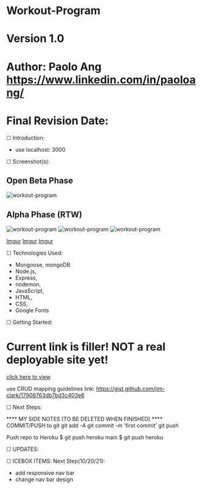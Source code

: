 # Workout-Program
# Version 1.0
# Author: Paolo Ang <https://www.linkedin.com/in/paoloang/>
# Final Revision Date: 



☐ Introduction: 
- use localhost: 3000


☐ Screenshot(s): 
## Open Beta Phase ##
![workout-program](https://i.imgur.com/N9wBT3P.png)
## Alpha Phase (RTW) ##
![workout-program](https://i.imgur.com/Z3EBwfJ.png)
![workout-program](https://imgur.com/WZxwrc5)
![workout-program](https://i.imgur.com/eCWBIYO.png)

[Imgur](https://i.imgur.com/eCWBIYO.png)
[Imgur](https://i.imgur.com/N9wBT3P.png)
[Imgur](https://i.imgur.com/Z3EBwfJ.png)


☐ Technologies Used: 
- Mongoose, mongoDB
- Node.js, 
- Express,
- nodemon,
- JavaScript,
- HTML, 
- CSS, 
- Google Fonts

☐ Getting Started: 
# Current link is filler!  NOT a real deployable site yet!
[click here to view](https://github.com/paolo249/workout-program)

use CRUD mapping guidelines link:
https://gist.github.com/jim-clark/17908763db7bd3c403e6

☐ Next Steps:


**** MY SIDE NOTES (TO BE DELETED WHEN FINISHED) ****
COMMIT/PUSH to git
git add -A
git commit -m ‘first commit’
git push

Push repo to Heroku
$ git push heroku main
$ git push heroku

☐ UPDATES:



☐ ICEBOX ITEMS:
Next Step(10/20/21): 
- add responsive nav bar
- change nav bar design